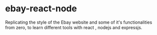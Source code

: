 # ebay-react-node
Replicating the style of the Ebay website and some of it's functionalities from zero, to learn different tools with react , nodejs and expressjs.
